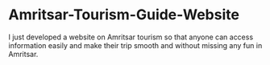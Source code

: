 # Amritsar-Tourism-Guide-Website
I just developed a website on Amritsar tourism so that anyone can access information easily and make their trip smooth and without missing any fun in Amritsar.
